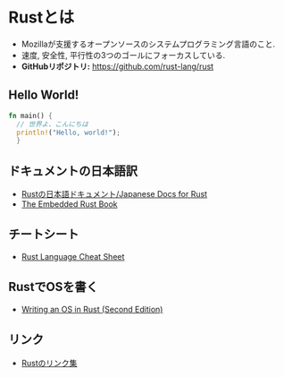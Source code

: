 # Rustとは
- Mozillaが支援するオープンソースのシステムプログラミング言語のこと.
- 速度, 安全性, 平行性の3つのゴールにフォーカスしている.
- **GitHubリポジトリ:** https://github.com/rust-lang/rust

## Hello World!
```rust
fn main() {
  // 世界よ、こんにちは
  println!("Hello, world!");
  }
```

## ドキュメントの日本語訳
- [Rustの日本語ドキュメント/Japanese Docs for Rust](https://doc.rust-jp.rs)
- [The Embedded Rust Book](https://tomoyuki-nakabayashi.github.io/book/intro/index.html)

## チートシート
- [Rust Language Cheat Sheet](https://cheats.rs)

## RustでOSを書く
- [Writing an OS in Rust (Second Edition)](https://os.phil-opp.com)

## リンク
- [Rustのリンク集](https://qiita.com/mosh/items/7e327dafbe53b72ad99d)
